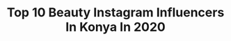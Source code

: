 ---
title: Top 10 Beauty Instagram Influencers In Konya In 2020
description: >-
  Find top beauty Instagram influencers in Konya in 2020. Most popular hashtags: #beauty #instagram #evdekal #konya.
platform: Instagram
profiles:
  - username: "arzuyanardag"
    fullname: >-
      Arzu Yanardağ
    location: "Turkey"
    followers: 46596
    engagement: 219
    commentsToLikes: 0.022287
    id: ck5q7s0z82utv0i11vsrraqko
    verified: false
    hashtags: "#houstonportraits, #cute, #instagrammers, #fashion"
  - username: "sesversus"
    fullname: >-
      SesVerSus
    location: "Turkey"
    followers: 44414
    engagement: 190
    commentsToLikes: 0.007983
    id: ck14i68ljduhg0i19f1ys04le
    verified: true
    hashtags: "#instacool, #night, #turkey, #newsong"
  - username: "_ozi_can_"
    fullname: >-
      Ozi Can
    location: "Turkey"
    followers: 7561
    engagement: 1066
    commentsToLikes: 0.226522
    id: ck8t82dpfiv0m0j78n6i7c3tr
    verified: false
    hashtags: "#mevlanas, #evdekal, #konyainstagram, #natural"
  - username: "siginagimantep"
    fullname: >-
      Sığınağım Antep
    location: "Turkey"
    followers: 44997
    engagement: 295
    commentsToLikes: 0.042516
    id: ck0tui5oa79om0i193qhnk3lt
    verified: false
    hashtags: "#nazimhikmet, #medine, #hayat, #namaz"
  - username: "rikki.roath"
    fullname: >-
      Rikki Lee Roath
    location: "Turkey"
    followers: 13721
    engagement: 1287
    commentsToLikes: 0.024773
    id: ck6u8f17zr7p70j71f2lrayp0
    verified: false
    hashtags: "#treesofinstagram, #livesimply, #maceralar, #plasticfree"
  - username: "sha1kiba"
    fullname: >-
      🧿Shakiba | شَکیبا
    location: "Turkey"
    followers: 132317
    engagement: 1072
    commentsToLikes: 0.137320
    id: ck0vyosug522k0i19f3uv676u
    verified: false
    hashtags: "#blueeyeshadoe, #eyelinertutorial, #pinkymakeup, #hudabeautychallenge"
  - username: "mervinstablog"
    fullname: >-
      Merve Özçelik
    location: "Turkey"
    followers: 25991
    engagement: 744
    commentsToLikes: 0.780781
    id: ck8tcvdwi0txa0j78tuwjg12t
    verified: false
    hashtags: "#youtube, #glowyskin, #ootd, #kombin"
  - username: "burcucanuysal"
    fullname: >-
      Burcu 🖤 Can
    location: "Turkey"
    followers: 97636
    engagement: 556
    commentsToLikes: 0.103633
    id: ck14jyytlmvkz0i19p0x6sawx
    verified: false
    hashtags: "#love, #valentinesday2019, #surprise, #amsterdam"
  - username: "ilaydasurucuu"
    fullname: >-
      İlayda Sürücü
    location: "Turkey"
    followers: 116720
    engagement: 423
    commentsToLikes: 0.230241
    id: ck5chrszhrc9o0i11xoh37l4u
    verified: false
    hashtags: "#5mmigroskadinlargunu"
  - username: "idilunuvaar"
    fullname: >-
      İdil Ünüvar
    location: "Turkey"
    followers: 11078
    engagement: 855
    commentsToLikes: 0.152036
    id: ck0w6qn389u1q0i1962yt50ug
    verified: false
    hashtags: "#sevgllrgnu, #seemyigtv, #fashion, #mutluhaftasonlar"
---